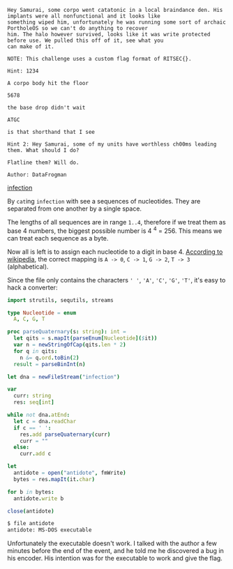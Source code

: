 ```
Hey Samurai, some corpo went catatonic in a local braindance den. His implants were all nonfunctional and it looks like
something wiped him, unfortunately he was running some sort of archaic PortholeOS so we can't do anything to recover
him. The halo however survived, looks like it was write protected before use. We pulled this off of it, see what you
can make of it.

NOTE: This challenge uses a custom flag format of RITSEC{}.

Hint: 1234

A corpo body hit the floor

5678

the base drop didn't wait

ATGC

is that shorthand that I see

Hint 2: Hey Samurai, some of my units have worthless ch00ms leading them. What should I do?

Flatline them? Will do.

Author: DataFrogman
```
[infection](https://www.dropbox.com/s/funifq0hh0y956q/infection?dl=0)

By `cat`ing `infection` with see a sequences of nucleotides. They are separated from one another by a single space.

The lengths of all sequences are in range `1..4`, therefore if we treat them as base 4 numbers, the biggest possible number is 4 <sup>4</sup> = 256. This means we can treat each sequence as a byte.

Now all is left is to assign each nucleotide to a digit in base 4. [According to wikipedia](https://en.wikipedia.org/wiki/Quaternary_numeral_system#Genetics), the correct mapping is `A -> 0`, `C -> 1`, `G -> 2`, `T -> 3` (alphabetical).

Since the file only contains the characters `' '`, `'A'`, `'C'`, `'G'`, `'T'`, it's easy to hack a converter:
```nim
import strutils, sequtils, streams

type Nucleotide = enum
  A, C, G, T

proc parseQuaternary(s: string): int =
  let qits = s.mapIt(parseEnum[Nucleotide]($it))
  var n = newStringOfCap(qits.len * 2)
  for q in qits:
    n &= q.ord.toBin(2)
  result = parseBinInt(n)

let dna = newFileStream("infection")

var
  curr: string
  res: seq[int]

while not dna.atEnd:
  let c = dna.readChar
  if c == ' ':
    res.add parseQuaternary(curr)
    curr = ""
  else:
    curr.add c

let
  antidote = open("antidote", fmWrite)
  bytes = res.mapIt(it.char)

for b in bytes:
  antidote.write b

close(antidote)
```

```sh
$ file antidote
antidote: MS-DOS executable
```

Unfortunately the executable doesn't work. I talked with the author a few minutes before the end of the event, and he told me he discovered a bug in his encoder. His intention was for the executable to work and give the flag.